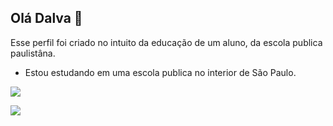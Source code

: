 ## Olá **Dalva** 🐴

Esse perfil foi criado no intuito da educação de um aluno, da escola publica paulistâna.

- Estou estudando em uma escola publica no interior de São Paulo.

![](https://media1.tenor.com/m/KaJnoYGz0qoAAAAC/eurico-miranda.gif)

![](https://media1.tenor.com/m/FZ9gTKlmJ_8AAAAd/vascouiuiuiui.gif)
